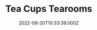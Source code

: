 ---
date: 2022-08-20T10:33:39.000Z
title: Tea Cups Tearooms
latitude: 52.22435381568134
longitude: 0.8889172614548457
url: https://1map.top/tea-cups-tea-rooms
category: checkin
---
